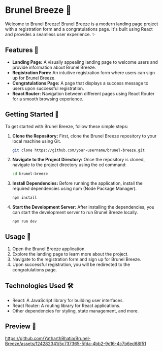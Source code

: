 # Brunel Breeze 🌟 

Welcome to Brunel Breeze! Brunel Breeze is a modern landing page project with a registration form and a congratulations page. It's built using React and provides a seamless user experience. ✨

## Features 🚀

- **Landing Page:** A visually appealing landing page to welcome users and provide information about Brunel Breeze.
- **Registration Form:** An intuitive registration form where users can sign up for Brunel Breeze.
- **Congratulations Page:** A page that displays a success message to users upon successful registration.
- **React Router:** Navigation between different pages using React Router for a smooth browsing experience.

## Getting Started 🎉

To get started with Brunel Breeze, follow these simple steps:

1. **Clone the Repository:** First, clone the Brunel Breeze repository to your local machine using Git.

   ```bash
   git clone https://github.com/your-username/brunel-breeze.git

2. **Navigate to the Project Directory:** Once the repository is cloned, navigate to the project directory using the cd command:

    ```bash
    cd brunel-breeze

3. **Install Dependencies:** Before running the application, install the required dependencies using npm (Node Package Manager).

   ```bash
   npm install

4. **Start the Development Server:** After installing the dependencies, you can start the development server to run Brunel Breeze locally.

   ```bash
   npm run dev

## Usage 🌟

1. Open the Brunel Breeze application.
2. Explore the landing page to learn more about the project.
3. Navigate to the registration form and sign up for Brunel Breeze.
4. Upon successful registration, you will be redirected to the congratulations page.

## Technologies Used 🛠️

- React: A JavaScript library for building user interfaces.
- React Router: A routing library for React applications.
- Other dependencies for styling, state management, and more.

## Preview 🚀


https://github.com/YatharthBhatia/Brunel-Breeze/assets/124282341/5c737365-5fda-4bb2-9c16-4c7b6ed68f51


